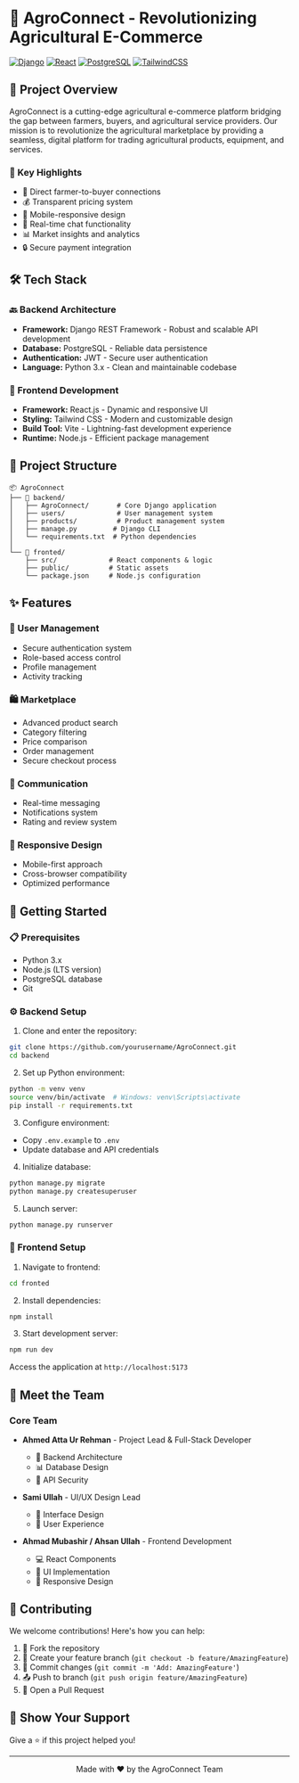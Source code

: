 # 🌾 AgroConnect - Revolutionizing Agricultural E-Commerce

[![Django](https://img.shields.io/badge/Django-092E20?style=for-the-badge&logo=django&logoColor=white)](https://www.djangoproject.com/)
[![React](https://img.shields.io/badge/React-20232A?style=for-the-badge&logo=react&logoColor=61DAFB)](https://reactjs.org/)
[![PostgreSQL](https://img.shields.io/badge/PostgreSQL-316192?style=for-the-badge&logo=postgresql&logoColor=white)](https://www.postgresql.org/)
[![TailwindCSS](https://img.shields.io/badge/Tailwind_CSS-38B2AC?style=for-the-badge&logo=tailwind-css&logoColor=white)](https://tailwindcss.com/)

## 🎯 Project Overview
AgroConnect is a cutting-edge agricultural e-commerce platform bridging the gap between farmers, buyers, and agricultural service providers. Our mission is to revolutionize the agricultural marketplace by providing a seamless, digital platform for trading agricultural products, equipment, and services.

### 🌟 Key Highlights
- 🤝 Direct farmer-to-buyer connections
- 💰 Transparent pricing system
- 📱 Mobile-responsive design
- 💬 Real-time chat functionality
- 📊 Market insights and analytics
- 🔒 Secure payment integration

## 🛠️ Tech Stack

### 🔙 Backend Architecture
- **Framework:** Django REST Framework - Robust and scalable API development
- **Database:** PostgreSQL - Reliable data persistence
- **Authentication:** JWT - Secure user authentication
- **Language:** Python 3.x - Clean and maintainable codebase

### 🎨 Frontend Development
- **Framework:** React.js - Dynamic and responsive UI
- **Styling:** Tailwind CSS - Modern and customizable design
- **Build Tool:** Vite - Lightning-fast development experience
- **Runtime:** Node.js - Efficient package management

## 📁 Project Structure
```
📦 AgroConnect
├── 🔧 backend/
│   ├── AgroConnect/       # Core Django application
│   ├── users/             # User management system
│   ├── products/          # Product management system
│   ├── manage.py         # Django CLI
│   └── requirements.txt  # Python dependencies
│
└── 🎨 fronted/
    ├── src/             # React components & logic
    ├── public/          # Static assets
    └── package.json     # Node.js configuration
```

## ✨ Features

### 🔐 User Management
- Secure authentication system
- Role-based access control
- Profile management
- Activity tracking

### 🛍️ Marketplace
- Advanced product search
- Category filtering
- Price comparison
- Order management
- Secure checkout process

### 💬 Communication
- Real-time messaging
- Notifications system
- Rating and review system

### 📱 Responsive Design
- Mobile-first approach
- Cross-browser compatibility
- Optimized performance

## 🚀 Getting Started

### 📋 Prerequisites
- Python 3.x
- Node.js (LTS version)
- PostgreSQL database
- Git

### ⚙️ Backend Setup
1. Clone and enter the repository:
```bash
git clone https://github.com/yourusername/AgroConnect.git
cd backend
```

2. Set up Python environment:
```bash
python -m venv venv
source venv/bin/activate  # Windows: venv\Scripts\activate
pip install -r requirements.txt
```

3. Configure environment:
- Copy `.env.example` to `.env`
- Update database and API credentials

4. Initialize database:
```bash
python manage.py migrate
python manage.py createsuperuser
```

5. Launch server:
```bash
python manage.py runserver
```

### 🎨 Frontend Setup
1. Navigate to frontend:
```bash
cd fronted
```

2. Install dependencies:
```bash
npm install
```

3. Start development server:
```bash
npm run dev
```

Access the application at `http://localhost:5173`

## 👥 Meet the Team

### Core Team
- **Ahmed Atta Ur Rehman** - Project Lead & Full-Stack Developer
  - 🔧 Backend Architecture
  - 📊 Database Design
  - 🔐 API Security

- **Sami Ullah** - UI/UX Design Lead
  - 🎨 Interface Design
  - 📱 User Experience

- **Ahmad Mubashir / Ahsan Ullah** - Frontend Development
  - 💻 React Components
  - 🎨 UI Implementation
  - 📱 Responsive Design

## 🤝 Contributing
We welcome contributions! Here's how you can help:

1. 🍴 Fork the repository
2. 🌿 Create your feature branch (`git checkout -b feature/AmazingFeature`)
3. 💾 Commit changes (`git commit -m 'Add: AmazingFeature'`)
4. 📤 Push to branch (`git push origin feature/AmazingFeature`)
5. 🔄 Open a Pull Request

<!-- ## 📄 License
This project is licensed under the MIT License. See [LICENSE](LICENSE) for details.

## 📞 Contact & Support
- 📧 **Email**: [contact@agroconnect.com](mailto:contact@agroconnect.com)
- 💬 **Discord**: [Join our community](https://discord.gg/agroconnect)
- 📱 **Twitter**: [@AgroConnect](https://twitter.com/agroconnect) -->

## 🌟 Show Your Support
Give a ⭐️ if this project helped you!

---
<div align="center">
Made with ❤️ by the AgroConnect Team
</div>
